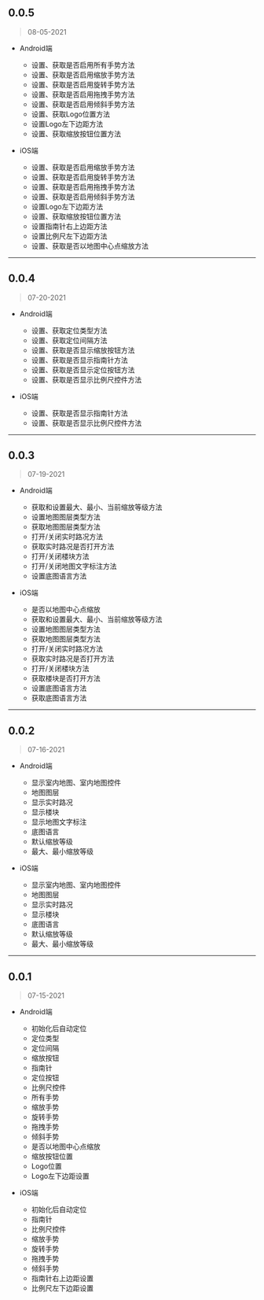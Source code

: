 ## 0.0.5
> 08-05-2021

- Android端
  - 设置、获取是否启用所有手势方法
  - 设置、获取是否启用缩放手势方法
  - 设置、获取是否启用旋转手势方法
  - 设置、获取是否启用拖拽手势方法
  - 设置、获取是否启用倾斜手势方法
  - 设置、获取Logo位置方法
  - 设置Logo左下边距方法
  - 设置、获取缩放按钮位置方法

- iOS端
  - 设置、获取是否启用缩放手势方法
  - 设置、获取是否启用旋转手势方法
  - 设置、获取是否启用拖拽手势方法
  - 设置、获取是否启用倾斜手势方法
  - 设置Logo左下边距方法
  - 设置、获取缩放按钮位置方法
  - 设置指南针右上边距方法
  - 设置比例尺左下边距方法
  - 设置、获取是否以地图中心点缩放方法

---

## 0.0.4
> 07-20-2021

- Android端
  - 设置、获取定位类型方法
  - 设置、获取定位间隔方法
  - 设置、获取是否显示缩放按钮方法
  - 设置、获取是否显示指南针方法
  - 设置、获取是否显示定位按钮方法
  - 设置、获取是否显示比例尺控件方法

- iOS端
  - 设置、获取是否显示指南针方法
  - 设置、获取是否显示比例尺控件方法

---

## 0.0.3
> 07-19-2021

- Android端
  - 获取和设置最大、最小、当前缩放等级方法
  - 设置地图图层类型方法
  - 获取地图图层类型方法
  - 打开/关闭实时路况方法
  - 获取实时路况是否打开方法
  - 打开/关闭楼块方法
  - 打开/关闭地图文字标注方法
  - 设置底图语言方法

- iOS端
  - 是否以地图中心点缩放
  - 获取和设置最大、最小、当前缩放等级方法
  - 设置地图图层类型方法
  - 获取地图图层类型方法
  - 打开/关闭实时路况方法
  - 获取实时路况是否打开方法
  - 打开/关闭楼块方法
  - 获取楼块是否打开方法
  - 设置底图语言方法
  - 获取底图语言方法

---

## 0.0.2
> 07-16-2021

- Android端
  - 显示室内地图、室内地图控件
  - 地图图层
  - 显示实时路况
  - 显示楼块
  - 显示地图文字标注
  - 底图语言
  - 默认缩放等级
  - 最大、最小缩放等级

- iOS端
  - 显示室内地图、室内地图控件
  - 地图图层
  - 显示实时路况
  - 显示楼块
  - 底图语言
  - 默认缩放等级
  - 最大、最小缩放等级

---

## 0.0.1
> 07-15-2021

- Android端
  - 初始化后自动定位
  - 定位类型
  - 定位间隔
  - 缩放按钮
  - 指南针
  - 定位按钮
  - 比例尺控件
  - 所有手势
  - 缩放手势
  - 旋转手势
  - 拖拽手势
  - 倾斜手势
  - 是否以地图中心点缩放
  - 缩放按钮位置
  - Logo位置
  - Logo左下边距设置
    
- iOS端
  - 初始化后自动定位
  - 指南针
  - 比例尺控件
  - 缩放手势
  - 旋转手势
  - 拖拽手势
  - 倾斜手势
  - 指南针右上边距设置
  - 比例尺左下边距设置
